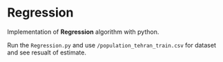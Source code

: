 # Regression

Implementation of __Regression__ algorithm with python.

Run the `Regression.py` and use `/population_tehran_train.csv` for dataset and see resualt of estimate.
